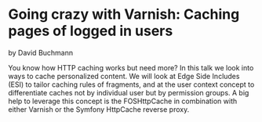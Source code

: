 # Going crazy with Varnish: Caching pages of logged in users

by David Buchmann

You know how HTTP caching works but need more? In this talk we look into ways to cache personalized content. We will look at Edge Side Includes (ESI) to tailor caching rules of fragments, and at the user context concept to differentiate caches not by individual user but by permission groups. A big help to leverage this concept is the FOSHttpCache in combination with either Varnish or the Symfony HttpCache reverse proxy.